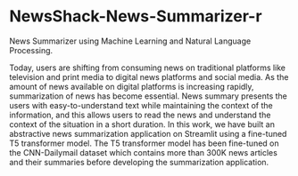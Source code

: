 # NewsShack-News-Summarizer-r
News Summarizer using Machine Learning and Natural Language Processing.

Today, users are shifting from consuming news on traditional platforms like television and print
media to digital news platforms and social media. As the amount of news available on digital
platforms is increasing rapidly, summarization of news has become essential. News summary
presents the users with easy-to-understand text while maintaining the context of the information,
and this allows users to read the news and understand the context of the situation in a short
duration. In this work, we have built an abstractive news summarization application on Streamlit
using a fine-tuned T5 transformer model. The T5 transformer model has been fine-tuned on the
CNN-Dailymail dataset which contains more than 300K news articles and their summaries
before developing the summarization application. 

